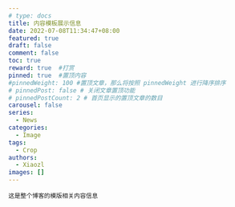 ```yaml
---
# type: docs 
title: 内容模板展示信息
date: 2022-07-08T11:34:47+08:00
featured: true
draft: false
comment: false
toc: true
reward: true  #打赏
pinned: true  #置顶内容
#pinnedWeight: 100 #置顶文章，那么将按照 pinnedWeight 进行降序排序
# pinnedPost: false # 关闭文章置顶功能
# pinnedPostCount: 2 # 首页显示的置顶文章的数目
carousel: false
series:
  - News
categories:
  - Image
tags: 
  - Crop
authors:
  - Xiaozl
images: []
---
```



    这是整个博客的模版相关内容信息